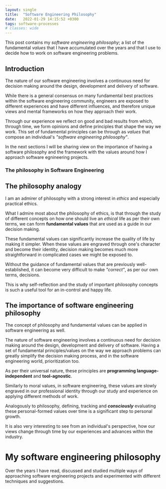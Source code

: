 ```yaml
---
layout: single
title:  "Software Engineering Philosophy"
date:   2022-01-29 14:15:52 +0300
tags: software-processes
# classes: wide
---
```

This post contains my *software engineering philosophy*; a list of the fundamental *values* that I have accumulated over the years and that I use to decide how to work on software engineering problems.

## Introduction
The nature of our software engineering involves a continuous need for decision making around the design, development and delivery of software.

While there is a general consensus on many fundamental best practices within the software engineering community, engineers are exposed to different experiences and have different influences, and therefore unique views and mental frameworks on how they approach their work.

Through our experience we reflect on good and bad results from which, through time, we form opinions and define principles that shape the way we work. This set of fundamental principles can be through as *values* that compose an individual's *"software engineering philosophy"*.

In the next sections I will be sharing view on the importance of having a software philosophy and the framework with the values around how I approach software egnineering projects.

### The philosophy in Software Engineering

## The philosophy analogy
I am an admirer of philosophy with a strong interest in *ethics* and especially practical ethics.

What I admire most about the philosophy of ethics, is that through the study of different concepts on how one should live an *ethical* life as per their own terms, we can form **fundamental values** that are used as a guide in our decision making. 

These fundamental values can significantly increase the quality of life by making it simpler. When these values are engraved through one's character and become their identity, decision making becomes much more straightforward in complicated cases we might be exposed to.

Without the guidance of fundamental values that are previously well-established, it can become very difficult to make *"correct"*, as per our own terms,  decisions.

This is why self-reflection and the study of important philosophy concepts is such a useful tool for an in-control and happy life. 

## The importance of software engineering philosophy

The concept of philosophy and fundamental values can be applied in software engineering as well.

The nature of software engineering involves a continuous need for decision making around the design, development and delivery of software. Having a set of fundamental principles/values on the way we approach problems can greatly simplify the decision making process, and in the software engineering world, prioritization too.

As per their universal nature, these principles are **programming language-independent** and **tool-agnostic**.

Similarly to moral values, in software engineering, these values are slowly engraved in our professional identity through our study and experience on applying different methods of work.

Analogously to philosophy, defining, tracking and ***consciously*** evaluating these personal-formed values over time is a significant step to personal growth.

It is also very interesting to see from an individual's perspective, how our views change through time by our experiences and advances within the industry.

# My software engineering philosophy

Over the years I have read, discussed and studied multiple ways of approaching software engineering projects and experimented with different techniques and suggestions.
